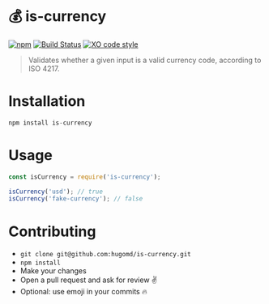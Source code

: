 # 💰 is-currency
[![npm](https://img.shields.io/npm/v/is-currency.svg?maxAge=2592000)](https://www.npmjs.com/package/is-currency) [![Build Status](https://travis-ci.org/hugomd/is-currency.svg?branch=master)](https://travis-ci.org/hugomd/is-currency/builds) [![XO code style](https://img.shields.io/badge/code_style-XO-5ed9c7.svg)](https://github.com/sindresorhus/xo) 

> Validates whether a given input is a valid currency code, according to ISO 4217.

# Installation
```javascript
npm install is-currency
```

# Usage
```javascript
const isCurrency = require('is-currency');

isCurrency('usd'); // true
isCurrency('fake-currency'); // false
```

# Contributing
* `git clone git@github.com:hugomd/is-currency.git`
* `npm install`
* Make your changes
* Open a pull request and ask for review ✌️
* Optional: use emoji in your commits 🔥
